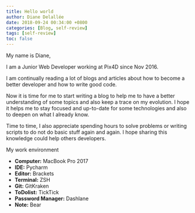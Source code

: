 ```yaml
---
title: Hello world
author: Diane Delallée
date: 2018-09-24 00:34:00 +0800
categories: [Blog, self-review]
tags: [self-review]
toc: false
---
```


My name is Diane,

I am a Junior Web Developer working at Pix4D since Nov 2016.

I am continually reading a lot of blogs and articles about how to become a better developer and how to write good code.

Now it is time for me to start writing a blog to help me to have a better understanding of some topics and also keep a trace on my evolution. I hope it helps me to stay focused and up-to-date for some technologies and also to deepen on what I already know.

Time to time, I also appreciate spending hours to solve problems or writing scripts to do not do basic stuff again and again. I hope sharing this knowledge could help others developers.

My work environment

- **Computer:** MacBook Pro 2017
- **IDE:** Pycharm
- **Editor:** Brackets
- **Terminal:** ZSH
- **Git:** GitKraken
- **ToDolist:** TickTick
- **Password Manager:** Dashlane
- **Note:** Bear
